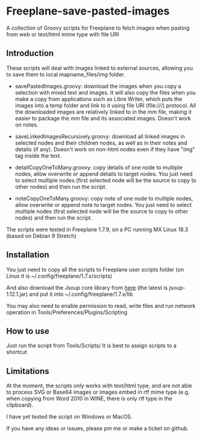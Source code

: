 # Freeplane-save-pasted-images

A collection of Groovy scripts for Freeplane to fetch images when pasting from web or text/html mime type with file URI

## Introduction

These scripts will deal with images linked to external sources, allowing you to save them to local mapname_files/img folder.

- savePastedImages.groovy: download the images when you copy a selection with mixed text and images. It will also copy the files when you make a copy from applications such as Libre Writer, which puts the images into a temp folder and link to it using file URI (file:///) protocol. All the downloaded images are relatively linked to in the mm file, making it easier to package the mm file and its associated images. Doesn't work on notes.

- saveLinkedImagesRecursively.groovy: download all linked images in selected nodes and their children nodes, as well as in their notes and details (if any). Doesn't work on non-html nodes even if they have "img" tag inside the text.

- detailCopyOneToMany.groovy: copy details of one node to multiple nodes, allow overwrite or append details to target nodes. You just need to select multiple nodes (first selected node will be the source to copy to other nodes) and then run the script.

- noteCopyOneToMany.groovy: copy note of one node to multiple nodes, allow overwrite or append note to target nodes. You just need to select multiple nodes (first selected node will be the source to copy to other nodes) and then run the script.

The scripts were tested in Freeplane 1.7.9, on a PC running MX Linux 18.3 (based on Debian 9 Stretch)

## Installation

You just need to copy all the scripts to Freeplane user scripts folder (on Linux it is ~/.config/freeplane/1.7.x/scripts)

And also download the Jsoup core library from [here](https://jsoup.org/download) (the latest is jsoup-1.12.1.jar) and put it into ~/.config/freeplane/1.7.x/lib

You may also need to enable permission to read, write files and run network operation in Tools/Preferences/Plugins/Scripting

## How to use

Just run the script from Tools/Scripts/ 
It is best to assign scripts to a shortcut

## Limitations

At the moment, the scripts only works with text/html type, and are not able to process SVG or Base64 images or images embed in rtf mime type (e.g. when copying from Word 2010 in WINE, there is only rtf type in the clipboard).

I have yet tested the script on Windows or MacOS.

If you have any ideas or issues, please pm me or make a ticket on github.

